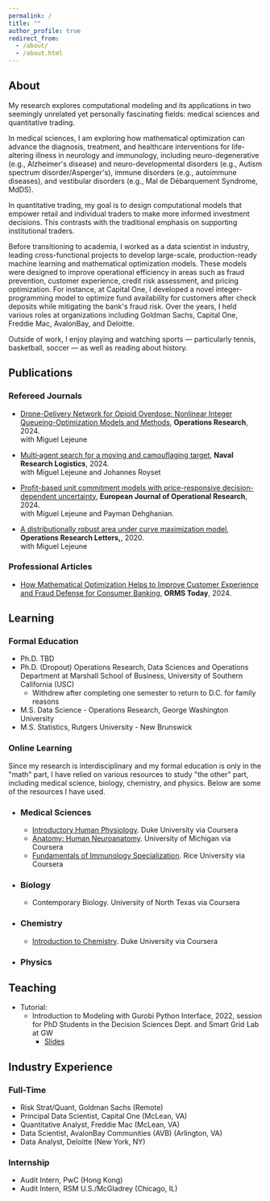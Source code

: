 ```yaml
---
permalink: /
title: ""
author_profile: true
redirect_from: 
  - /about/
  - /about.html
---
```


## About <a id="about"></a>

My research explores computational modeling and its applications in two seemingly unrelated yet personally fascinating fields: medical sciences and quantitative trading.

In medical sciences, I am exploring how mathematical optimization can advance the diagnosis, treatment, and healthcare interventions for life-altering illness in neurology and immunology, including neuro-degenerative (e.g., Alzheimer's disease) and neuro-developmental disorders (e.g., Autism spectrum disorder/Asperger's), immune disorders (e.g., autoimmune diseases), and vestibular disorders (e.g., Mal de Débarquement Syndrome, MdDS).

In quantitative trading, my goal is to design computational models that empower retail and individual traders to make more informed investment decisions. This contrasts with the traditional emphasis on supporting institutional traders.

Before transitioning to academia, I worked as a data scientist in industry, leading cross-functional projects to develop large-scale, production-ready machine learning and mathematical optimization models. These models were designed to improve operational efficiency in areas such as fraud prevention, customer experience, credit risk assessment, and pricing optimization. For instance, at Capital One, I developed a novel integer-programming model to optimize fund availability for customers after check deposits while mitigating the bank's fraud risk. Over the years, I held various roles at organizations including Goldman Sachs, Capital One, Freddie Mac, AvalonBay, and Deloitte.

Outside of work, I enjoy playing and watching sports — particularly tennis, basketball, soccer — as well as reading about history.
   
## Publications <a id="publications"></a>

### Refereed Journals
- [Drone-Delivery Network for Opioid Overdose: Nonlinear Integer Queueing-Optimization Models and Methods](https://pubsonline.informs.org/doi/10.1287/opre.2022.0489), **Operations Research**, 2024. \
   with Miguel Lejeune

- [Multi‐agent search for a moving and camouflaging target](https://onlinelibrary.wiley.com/doi/abs/10.1002/nav.22160), **Naval Research Logistics**, 2024. \
   with Miguel Lejeune and Johannes Royset 

- [Profit-based unit commitment models with price-responsive decision-dependent uncertainty](https://www.sciencedirect.com/science/article/abs/pii/S0377221723009177), **European Journal of Operational Research**, 2024. \
   with Miguel Lejeune and Payman Dehghanian. 

- [A distributionally robust area under curve maximization model](https://www.sciencedirect.com/science/article/abs/pii/S0167637720300791), **Operations Research Letters,**, 2020. \
   with Miguel Lejeune

### Professional Articles

- [How Mathematical Optimization Helps to Improve Customer Experience and Fraud Defense for Consumer Banking](https://pubsonline.informs.org/do/10.1287/orms.2024.03.12/full/), **ORMS Today**, 2024. 

<!--
 **Popular news coverage** for some of my research: 
 - GW Today: [Drones Could Transform Emergency Response to Opioid Overdoses](https://gwtoday.gwu.edu/drones-could-transform-emergency-response-opioid-overdoses)
-->

## Learning <a id="learning"></a>

### Formal Education
- Ph.D. TBD
- Ph.D. (Dropout) Operations Research, Data Sciences and Operations Department at Marshall School of Business, University of Southern California (USC)
  - Withdrew after completing one semester to return to D.C. for family reasons
- M.S. Data Science - Operations Research, George Washington University
- M.S. Statistics, Rutgers University - New Brunswick

### Online Learning
Since my research is interdisciplinary and my formal education is only in the "math" part, I have relied on various resources to study "the other" part, including medical science, biology, chemistry, and physics. Below are some of the resources I have used.

- ### Medical Sciences
  - [Introductory Human Physiology](https://www.coursera.org/learn/physiology). Duke University via Coursera
  - [Anatomy: Human Neuroanatomy](https://www.coursera.org/learn/anatomy403-3x?specialization=anatomy). University of Michigan via Coursera
  - [Fundamentals of Immunology Specialization](https://www.coursera.org/specializations/immunology). Rice University via Coursera
  
- ### Biology
  - Contemporary Biology. University of North Texas via Coursera
  
- ### Chemistry
  - [Introduction to Chemistry](https://www.coursera.org/learn/basic-chemistry). Duke University via Coursera

- ### Physics




## Teaching <a id="teaching"></a>

- Tutorial:
    - Introduction to Modeling with Gurobi Python Interface, 2022, session for PhD Students in the Decision Sciences Dept. and Smart Grid Lab at GW
      - [Slides](https://github.com/wenbo5565/wenbo5565.github.io/blob/master/_teaching/Intro.%20to%20Modeling%20with%20Gurobi%20Python%20Interface.pdf)
     
## Industry Experience <a id="industry"></a>

### Full-Time
- Risk Strat/Quant, Goldman Sachs (Remote)
- Principal Data Scientist, Capital One (McLean, VA)
- Quantitative Analyst, Freddie Mac (McLean, VA)
- Data Scientist, AvalonBay Communities (AVB) (Arlington, VA)
- Data Analyst, Deloitte (New York, NY)

### Internship
- Audit Intern, PwC (Hong Kong)
- Audit Intern, RSM U.S./McGladrey (Chicago, IL)

